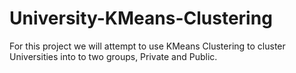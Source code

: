 # University-KMeans-Clustering
For this project we will attempt to use KMeans Clustering to cluster Universities into to two groups, Private and Public.
